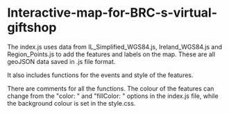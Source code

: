 # Interactive-map-for-BRC-s-virtual-giftshop

The index.js uses data from IL_Simplified_WGS84.js, Ireland_WGS84.js and Region_Points.js to add the features and labels on the map. These are all geoJSON data saved in .js file format.

It also includes functions for the events and style of the features.

There are comments for all the functions. The colour of the features can change from the "color: " and "fillColor: " options in the index.js file, while the background colour is set in the style.css.

